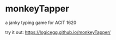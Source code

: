 # monkeyTapper
a janky typing game for ACIT 1620

try it out: https://logicegg.github.io/monkeyTapper/